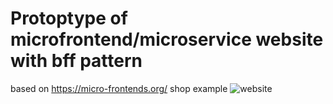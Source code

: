 # Protoptype of microfrontend/microservice website with bff pattern

based on https://micro-frontends.org/ shop example
![website](https://micro-frontends.org/ressources/screen/three-teams.png)